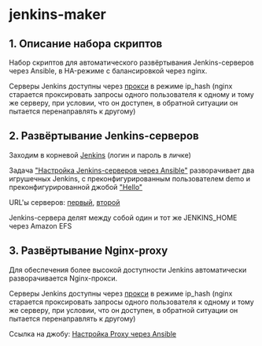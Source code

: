 <h1>jenkins-maker</h1>

<h2>1. Описание набора скриптов</h2>
Набор скриптов для автоматического развёртывания Jenkins-серверов через Ansible, в HA-режиме с балансировкой через nginx.

Серверы Jenkins доступны через <a href="jttp://jenkins-proxy.abelyakov.me">прокси</a> в режиме ip_hash (nginx старается проксировать запросы одного пользователя к одному и тому же серверу, при условии, что он доступен,
в обратной ситуации он пытается перенаправлять к другому)

<h2>2. Развёртывание Jenkins-серверов</h2>
Заходим в корневой <a href="http://jenkins0.abelyakov.me:8080">Jenkins</a> (логин и пароль в личке)

Задача <a href="http://jenkins0.abelyakov.me:8080/job/SetupJenkinses/">"Настройка Jenkins-серверов через Ansible"</a> разворачивает два игрушечных Jenkins, 
с преконфигурированным пользователем demo и преконфигурированной джобой <a href="http://jenkins1.abelyakov.me:8080/job/Hello">"Hello"</a>

URL'ы серверов: <a href="http://jenkins1.abelyakov.me:8080">первый</a>, <a href="http://jenkins2.abelyakov.me:8080">второй</a>

Jenkins-сервера делят между собой один и тот же JENKINS_HOME через Amazon EFS

<h2>3. Развёртывание Nginx-proxy</h2>

Для обеспечения более высокой доступности Jenkins автоматически разворачивается Nginx-прокси.

Серверы Jenkins доступны через <a href="jttp://jenkins-proxy.abelyakov.me">прокси</a> в режиме ip_hash (nginx старается проксировать запросы одного пользователя к одному и тому же серверу, при условии, что он доступен,
в обратной ситуации он пытается перенаправлять к другому)

Ссылка на джобу: <a href="http://jenkins0.abelyakov.me:8080/job/SetupProxies">Настройка Proxy через Ansible</a>
